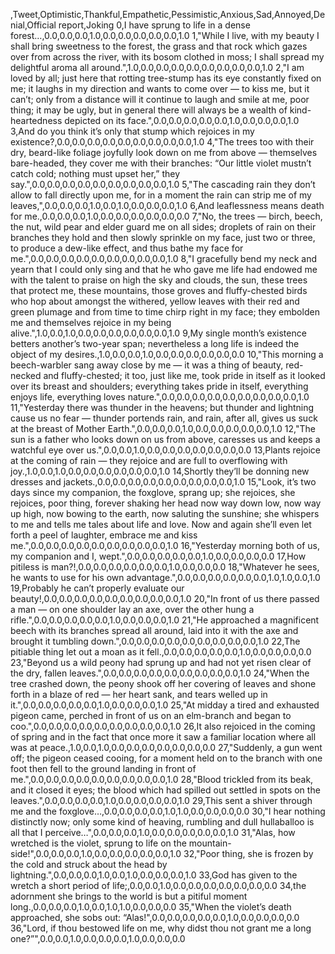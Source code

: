 ,Tweet,Optimistic,Thankful,Empathetic,Pessimistic,Anxious,Sad,Annoyed,Denial,Official report,Joking
0,I have sprung to life in a dense forest…,0.0,0.0,0.0,1.0,0.0,0.0,0.0,0.0,0.0,1.0
1,"While I live, with my beauty I shall bring sweetness to the forest, the grass and that rock which gazes over from across the river, with its bosom clothed in moss; I shall spread my delightful aroma all around.",1.0,0.0,0.0,0.0,0.0,0.0,0.0,0.0,0.0,1.0
2,"I am loved by all; just here that rotting tree-stump has its eye constantly fixed on me; it laughs in my direction and wants to come over — to kiss me, but it can’t; only from a distance will it continue to laugh and smile at me, poor thing; it may be ugly, but in general there will always be a wealth of kind-heartedness depicted on its face.",0.0,0.0,0.0,0.0,0.0,1.0,0.0,0.0,0.0,1.0
3,And do you think it’s only that stump which rejoices in my existence?,0.0,0.0,0.0,0.0,0.0,0.0,0.0,0.0,0.0,1.0
4,"The trees too with their dry, beard-like foliage joyfully look down on me from above — themselves bare-headed, they cover me with their branches: “Our little violet mustn’t catch cold; nothing must upset her,” they say.",0.0,0.0,0.0,0.0,0.0,0.0,0.0,0.0,0.0,1.0
5,"The cascading rain they don’t allow to fall directly upon me, for in a moment the rain can strip me of my leaves,",0.0,0.0,0.0,1.0,0.0,1.0,0.0,0.0,0.0,1.0
6,And leaflessness means death for me.,0.0,0.0,0.0,1.0,0.0,0.0,0.0,0.0,0.0,0.0
7,"No, the trees — birch, beech, the nut, wild pear and elder guard me on all sides; droplets of rain on their branches they hold and then slowly sprinkle on my face, just two or three, to produce a dew-like effect, and thus bathe my face for me.",0.0,0.0,0.0,0.0,0.0,0.0,0.0,0.0,0.0,1.0
8,"I gracefully bend my neck and yearn that I could only sing and that he who gave me life had endowed me with the talent to praise on high the sky and clouds, the sun, these trees that protect me, these mountains, those groves and fluffy-chested birds who hop about amongst the withered, yellow leaves with their red and green plumage and from time to time chirp right in my face; they embolden me and themselves rejoice in my being alive.",1.0,0.0,1.0,0.0,0.0,0.0,0.0,0.0,0.0,1.0
9,My single month’s existence betters another’s two-year span; nevertheless a long life is indeed the object of my desires.,1.0,0.0,0.0,1.0,0.0,0.0,0.0,0.0,0.0,0.0
10,"This morning a beech-warbler sang away close by me — it was a thing of beauty, red-necked and fluffy-chested; it too, just like me, took pride in itself as it looked over its breast and shoulders; everything takes pride in itself, everything enjoys life, everything loves nature.",0.0,0.0,0.0,0.0,0.0,0.0,0.0,0.0,0.0,1.0
11,"Yesterday there was thunder in the heavens; but thunder and lightning cause us no fear — thunder portends rain, and rain, after all, gives us suck at the breast of Mother Earth.",0.0,0.0,0.0,1.0,0.0,0.0,0.0,0.0,0.0,1.0
12,"The sun is a father who looks down on us from above, caresses us and keeps a watchful eye over us.",0.0,0.0,1.0,0.0,0.0,0.0,0.0,0.0,0.0,0.0
13,Plants rejoice at the coming of rain — they rejoice and are full to overflowing with joy.,1.0,0.0,1.0,0.0,0.0,0.0,0.0,0.0,0.0,1.0
14,Shortly they’ll be donning new dresses and jackets.,0.0,0.0,0.0,0.0,0.0,0.0,0.0,0.0,0.0,1.0
15,"Look, it’s two days since my companion, the foxglove, sprang up; she rejoices, she rejoices, poor thing, forever shaking her head now way down low, now way up high, now bowing to the earth, now saluting the sunshine; she whispers to me and tells me tales about life and love. Now and again she’ll even let forth a peel of laughter, embrace me and kiss me.",0.0,0.0,0.0,0.0,0.0,0.0,0.0,0.0,0.0,1.0
16,"Yesterday morning both of us, my companion and I, wept.",0.0,0.0,0.0,0.0,0.0,1.0,0.0,0.0,0.0,0.0
17,How pitiless is man?!,0.0,0.0,0.0,0.0,0.0,0.0,1.0,0.0,0.0,0.0
18,"Whatever he sees, he wants to use for his own advantage.",0.0,0.0,0.0,0.0,0.0,0.0,1.0,1.0,0.0,1.0
19,Probably he can’t properly evaluate our beauty!,0.0,0.0,0.0,0.0,0.0,0.0,0.0,0.0,0.0,1.0
20,"In front of us there passed a man — on one shoulder lay an axe, over the other hung a rifle.",0.0,0.0,0.0,0.0,0.0,1.0,0.0,0.0,0.0,1.0
21,"He approached a magnificent beech with its branches spread all around, laid into it with the axe and brought it tumbling down.",0.0,0.0,0.0,0.0,0.0,0.0,0.0,0.0,0.0,1.0
22,The pitiable thing let out a moan as it fell.,0.0,0.0,0.0,0.0,0.0,1.0,0.0,0.0,0.0,0.0
23,"Beyond us a wild peony had sprung up and had not yet risen clear of the dry, fallen leaves.",0.0,0.0,0.0,0.0,0.0,0.0,0.0,0.0,0.0,1.0
24,"When the tree crashed down, the peony shook off her covering of leaves and shone forth in a blaze of red — her heart sank, and tears welled up in it.",0.0,0.0,0.0,0.0,0.0,1.0,0.0,0.0,0.0,1.0
25,"At midday a tired and exhausted pigeon came, perched in front of us on an elm-branch and began to coo.",0.0,0.0,0.0,0.0,0.0,0.0,0.0,0.0,0.0,1.0
26,It also rejoiced in the coming of spring and in the fact that once more it saw a familiar location where all was at peace.,1.0,0.0,1.0,0.0,0.0,0.0,0.0,0.0,0.0,0.0
27,"Suddenly, a gun went off; the pigeon ceased cooing, for a moment held on to the branch with one foot then fell to the ground landing in front of me.",0.0,0.0,0.0,0.0,0.0,0.0,0.0,0.0,0.0,1.0
28,"Blood trickled from its beak, and it closed it eyes; the blood which had spilled out settled in spots on the leaves.",0.0,0.0,0.0,0.0,1.0,0.0,0.0,0.0,0.0,1.0
29,This sent a shiver through me and the foxglove…,0.0,0.0,0.0,0.0,1.0,1.0,0.0,0.0,0.0,0.0
30,"I hear nothing distinctly now; only some kind of heaving, rumbling and dull hullaballoo is all that I perceive…",0.0,0.0,0.0,1.0,0.0,0.0,0.0,0.0,0.0,1.0
31,"Alas, how wretched is the violet, sprung to life on the mountain-side!",0.0,0.0,0.0,1.0,0.0,0.0,0.0,0.0,0.0,1.0
32,"Poor thing, she is frozen by the cold and struck about the head by lightning.",0.0,0.0,0.0,1.0,0.0,1.0,0.0,0.0,0.0,1.0
33,God has given to the wretch a short period of life;,0.0,0.0,1.0,0.0,0.0,0.0,0.0,0.0,0.0,0.0
34,the adornment she brings to the world is but a pitiful moment long.,0.0,0.0,0.0,1.0,0.0,1.0,1.0,0.0,0.0,0.0
35,"When the violet’s death approached, she sobs out: “Alas!",0.0,0.0,0.0,0.0,0.0,1.0,0.0,0.0,0.0,0.0
36,"Lord, if thou bestowed life on me, why didst thou not grant me a long one?”",0.0,0.0,1.0,0.0,0.0,0.0,1.0,0.0,0.0,0.0
